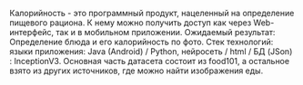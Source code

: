 Калорийность - это программный продукт, нацеленный на определение пищевого рациона. К нему можно получить доступ как через Web-интерфейс, так и в мобильном приложении.
Ожидаемый результат: Определение блюда и его калорийность по фото. 
Стек технологий: языки приложения: Java (Android) / Python, нейросеть / html / БД (JSon) : InceptionV3.
Основная часть датасета состоит из food101, а остальное взято из других источников, где можно найти изображения еды.
